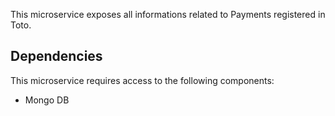 This microservice exposes all informations related to Payments registered in Toto.
 
## Dependencies 
This microservice requires access to the following components: 
* Mongo DB
